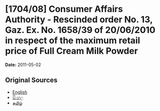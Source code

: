 # [1704/08] Consumer Affairs Authority - Rescinded order No. 13, Gaz. Ex. No. 1658/39 of 20/06/2010 in respect of the maximum retail price of Full Cream Milk Powder

**Date:** 2011-05-02

## Original Sources

- [English](https://documents.gov.lk/view/extra-gazettes/2011/5/1704-08_E.pdf)
- [සිංහල](https://documents.gov.lk/view/extra-gazettes/2011/5/1704-08_S.pdf)
- [தமிழ்](https://documents.gov.lk/view/extra-gazettes/2011/5/1704-08_T.pdf)
